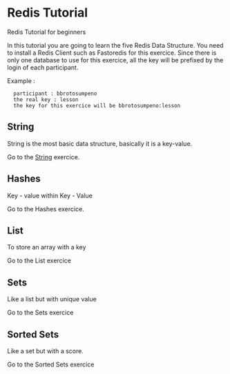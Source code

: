# Redis Tutorial
Redis Tutorial for beginners

In this tutorial you are going to learn the five Redis Data Structure.
You need to install a Redis Client such as Fastoredis for this exercice.
Since there is only one database to use for this exercice, all the key will be prefixed by the login of each participant.

Example :

```
  participant : bbrotosumpeno
  the real key : lesson
  the key for this exercice will be bbrotosumpeno:lesson
```


## String
String is the most basic data structure, basically it is a key-value.

Go to the [String](/String.md) exercice.

## Hashes
Key - value within Key - Value

Go to the Hashes exercice.

## List
To store an array with a key

Go to the List exercice

## Sets
Like a list but with unique value

Go to the Sets exercice

## Sorted Sets
Like a set but with a score.

Go to the Sorted Sets exercice

  
